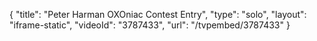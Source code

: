 {
    "title": "Peter Harman OXOniac Contest Entry",
    "type": "solo",
    "layout": "iframe-static",
    "videoId": "3787433",
    "url": "\/tvpembed\/3787433"
}